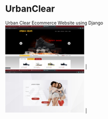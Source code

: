 # UrbanClear
Urban Clear Ecommerce Website using Django
<img src="static/images/index.png" width="250"> | <img src="static/images/login.png" width="250"> |
